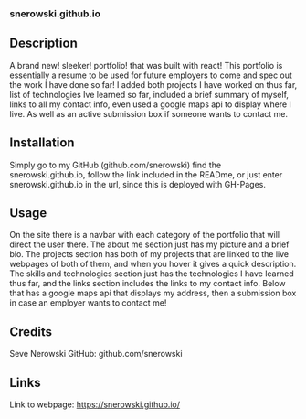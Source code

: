 ### snerowski.github.io

## Description 
A brand new! sleeker! portfolio! that was built with react! This portfolio is essentially a resume to be used for future employers to come and spec out the work I have done so far! I added both projects I have worked on thus far, list of technologies Ive learned so far, included a brief summary of myself, links to all my contact info, even used a google maps api to display where I live. As well as an active submission box if someone wants to contact me. 

## Installation
Simply go to my GitHub (github.com/snerowski) find the snerowski.github.io, follow the link included in the READme, or just enter snerowski.github.io in the url, since this is deployed with GH-Pages. 

## Usage 
On the site there is a navbar with each category of the portfolio that will direct the user there. The about me section just has my picture and a brief bio. The projects section has both of my projects that are linked to the live webpages of both of them, and when you hover it gives a quick description. The skills and technologies section just has the technologies I have learned thus far, and the links section includes the links to my contact info. Below that has a google maps api that displays my address, then a submission box in case an employer wants to contact me!

## Credits 
Seve Nerowski 
GitHub: github.com/snerowski 

## Links 
Link to webpage: https://snerowski.github.io/